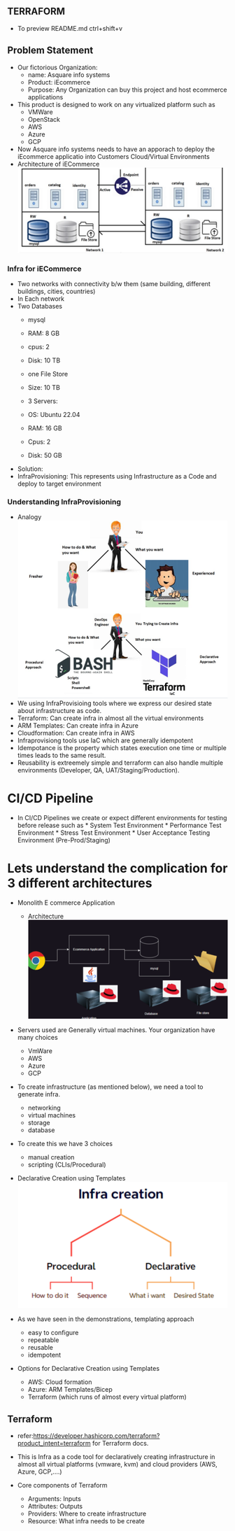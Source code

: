 TERRAFORM
----------


* To preview README.md ctrl+shift+v
 
## Problem Statement
* Our fictorious Organization:
    * name: Asquare info systems
    * Product: iEcommerce
    * Purpose: Any Organization can buy this project and host ecommerce  applications 
* This product is designed to work on any virtualized platform such as
    * VMWare
    * OpenStack
    * AWS
    * Azure
    * GCP
* Now Asquare info systems needs to have an apporach to deploy 
  the iEcommerce applicatio into Customers Cloud/Virtual Environments
* Architecture of iECommerce
![preview](images/2.png)

### Infra for iECommerce
* Two networks with connectivity b/w them 
  (same building, different    buildings, cities, countries)
* In Each network
* Two Databases
    * mysql
    * RAM: 8 GB
    * cpus: 2
    * Disk: 10 TB
  
    * one File Store
    * Size: 10 TB
  
    * 3 Servers:
    * OS: Ubuntu 22.04
    * RAM: 16 GB
    * Cpus: 2
    * Disk: 50 GB
* Solution:
* InfraProvisioning: This represents using Infrastructure as a Code
  and deploy to target environment
### Understanding InfraProvisioning
 * Analogy
  ![preview](images/3.png)
* We using InfraProvisioing tools where we express our desired state 
  about  infrastructure as code.
* Terraform: Can create infra in almost all the virtual environments
* ARM Templates: Can create infra in Azure
* Cloudformation: Can create infra in AWS
* Infraprovisiong tools use IaC which are generally idempotent
* Idempotance is the property which states execution one time
  or multiple times leads to the same result.
* Reusability is extreemely simple and terraform can also handle
  multiple environments (Developer, QA, UAT/Staging/Production).

# CI/CD Pipeline

* In CI/CD Pipelines we create or expect different environments for testing before release such as 
      * System Test Environment 
      * Performance Test Environment 
      * Stress Test Environment 
      * User Acceptance Testing Environment (Pre-Prod/Staging)

# Lets understand the complication for 3 different architectures

* Monolith E commerce Application
   
   * Architecture  
![preview](images/1.png)

* Servers used are Generally virtual machines. Your organization have many choices

   * VmWare
   * AWS
   * Azure
   * GCP

* To create infrastructure (as mentioned below), we need a tool to generate infra.
   
   * networking
   * virtual machines
   * storage
   * database

* To create this we have 3 choices
   
   * manual creation
   * scripting (CLIs/Procedural)  

* Declarative Creation using Templates 
![preview](images/4.png)

* As we have seen in the demonstrations, templating approach 

   * easy to configure
   * repeatable
   * reusable
   * idempotent
   
* Options for Declarative Creation using Templates 

   * AWS: Cloud formation
   * Azure: ARM Templates/Bicep 
   * Terraform (which runs of almost every virtual platform)
   
Terraform
---------

* refer:https://developer.hashicorp.com/terraform?product_intent=terraform for Terraform docs.

* This is Infra as a code tool for declaratively creating infrastructure in almost all virtual platforms (vmware, kvm) and cloud providers (AWS, Azure, GCP,....)

* Core components of Terraform 

   * Arguments: Inputs
   * Attributes: Outputs
   * Providers: Where to create infrastructure
   * Resource: What infra needs to be create 